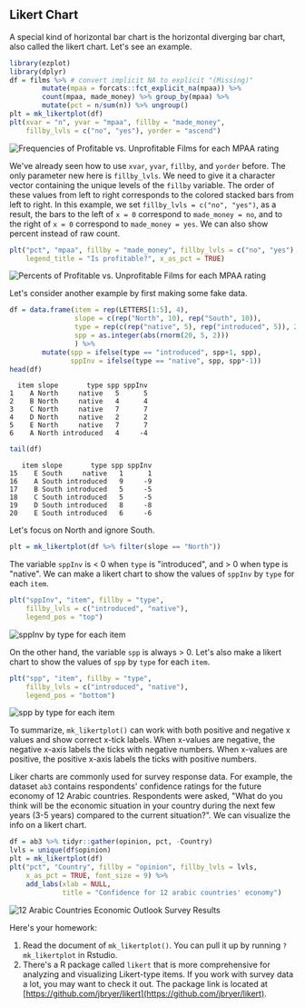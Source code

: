 ## Likert Chart

A special kind of horizontal bar chart is the horizontal diverging bar chart, also called the likert chart. Let's see an example.


```r
library(ezplot)
library(dplyr)
df = films %>% # convert implicit NA to explicit "(Missing)"
        mutate(mpaa = forcats::fct_explicit_na(mpaa)) %>% 
        count(mpaa, made_money) %>% group_by(mpaa) %>%
        mutate(pct = n/sum(n)) %>% ungroup()
plt = mk_likertplot(df)
plt(xvar = "n", yvar = "mpaa", fillby = "made_money", 
    fillby_lvls = c("no", "yes"), yorder = "ascend")
```

![Frequencies of Profitable vs. Unprofitable Films for each MPAA rating](images/likert_mpaa_cnt-1.png)

We've already seen how to use `xvar`, `yvar`, `fillby`, and `yorder` before. The only parameter new here is `fillby_lvls`. We need to give it a character vector containing the unique levels of the `fillby` variable. The order of these values from left to right corresponds to the colored stacked bars from left to right. In this example, we set `fillby_lvls = c("no", "yes")`, as a result, the bars to the left of `x = 0` correspond to `made_money = no`, and to the right of `x = 0` correspond to `made_money = yes`. We can also show percent instead of raw count.


```r
plt("pct", "mpaa", fillby = "made_money", fillby_lvls = c("no", "yes"), 
    legend_title = "Is profitable?", x_as_pct = TRUE)
```

![Percents of Profitable vs. Unprofitable Films for each MPAA rating](images/likert_mpaa_pct-1.png)

Let's consider another example by first making some fake data.


```r
df = data.frame(item = rep(LETTERS[1:5], 4),
                slope = c(rep("North", 10), rep("South", 10)),
                type = rep(c(rep("native", 5), rep("introduced", 5)), 2),
                spp = as.integer(abs(rnorm(20, 5, 2)))
                ) %>% 
        mutate(spp = ifelse(type == "introduced", spp+1, spp),
               sppInv = ifelse(type == "native", spp, spp*-1))
head(df)
```

```
  item slope       type spp sppInv
1    A North     native   5      5
2    B North     native   4      4
3    C North     native   7      7
4    D North     native   2      2
5    E North     native   7      7
6    A North introduced   4     -4
```

```r
tail(df)
```

```
   item slope       type spp sppInv
15    E South     native   1      1
16    A South introduced   9     -9
17    B South introduced   5     -5
18    C South introduced   5     -5
19    D South introduced   8     -8
20    E South introduced   6     -6
```

Let's focus on North and ignore South. 


```r
plt = mk_likertplot(df %>% filter(slope == "North"))
```

The variable `sppInv` is < 0 when `type` is "introduced", and > 0 when type is 
"native". We can make a likert chart to show the values of `sppInv` by `type` for
each `item`.


```r
plt("sppInv", "item", fillby = "type", 
    fillby_lvls = c("introduced", "native"),
    legend_pos = "top")
```

![sppInv by type for each item](images/likert_north_sppInv-1.png)

On the other hand, the variable `spp` is always > 0. Let's also make a likert 
chart to show the values of `spp` by `type` for each `item`.


```r
plt("spp", "item", fillby = "type", 
    fillby_lvls = c("introduced", "native"),
    legend_pos = "bottom")
```

![spp by type for each item](images/likert_north_spp-1.png)

To summarize, `mk_likertplot()` can work with both positive and negative x values
and show correct x-tick labels. When x-values are negative, the negative x-axis labels the ticks with negative numbers. When x-values are positive, the positive x-axis labels the ticks with positive numbers. 

Liker charts are commonly used for survey response data. For example, the dataset `ab3` contains respondents' confidence ratings for the future economy of 12 Arabic countries. Respondents were asked, "What do you think will be the economic situation in your country during the next few years (3-5 years) compared to the current situation?". We can visualize the info on a likert chart. 


```r
df = ab3 %>% tidyr::gather(opinion, pct, -Country)
lvls = unique(df$opinion)
plt = mk_likertplot(df)
plt("pct", "Country", fillby = "opinion", fillby_lvls = lvls, 
    x_as_pct = TRUE, font_size = 9) %>%
    add_labs(xlab = NULL, 
             title = "Confidence for 12 arabic countries' economy")
```

![12 Arabic Countries Economic Outlook Survey Results](images/likert_ab3-1.png)


Here's your homework:

1. Read the document of `mk_likertplot()`. You can pull it up by running 
`?mk_likertplot` in Rstudio. 
2. There's a R package called `likert` that is more comprehensive for analyzing
and visualizing Likert-type items. If you work with survey data a lot, you may
want to check it out. The package link is located at [https://github.com/jbryer/likert](https://github.com/jbryer/likert).
